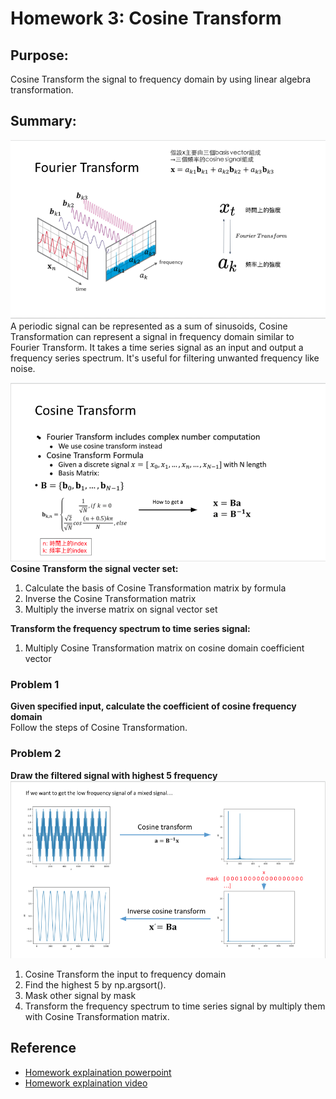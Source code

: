 # Homework 3: Cosine Transform

## Purpose:

Cosine Transform the signal to frequency domain by using linear algebra transformation.

## Summary:
![Fourier Transform](img/LA_HW3_basis.png)
A periodic signal can be represented as a sum of sinusoids, Cosine Transformation can represent a signal in frequency domain similar to Fourier Transform. It takes a time series signal as an input and output a frequency series spectrum. It's useful for filtering unwanted frequency like noise. 

![Cosine Transform](img/LA_HW3_transform.png)
**Cosine Transform the signal vecter set:**
1. Calculate the basis of Cosine Transformation matrix by formula
2. Inverse the Cosine Transformation matrix
3. Multiply the inverse matrix on signal vector set


**Transform the frequency spectrum to time series signal:**
1. Multiply Cosine Transformation matrix on cosine domain coefficient vector
   
### Problem 1
**Given specified input, calculate the coefficient of cosine frequency domain**<br>
Follow the steps of Cosine Transformation.

### Problem 2
**Draw the filtered signal with highest 5 frequency** 
![Filter](img/LA_HW3_filter.png)
  1. Cosine Transform the input to frequency domain
  2. Find the highest 5 by np.argsort(). 
  3. Mask other signal by mask
  4. Transform the frequency spectrum to time series signal by multiply them with Cosine Transformation matrix.

## Reference

- [Homework explaination powerpoint](https://docs.google.com/presentation/d/1iYvHbSVFE4SBK6a8ZgYvmnEmdQiGNUq2F13J63Rq7Gw/edit#slide=id.g6f6f22eb08_0_14)
- [Homework explaination video](https://drive.google.com/file/d/1NFr3S2xim0G9Y9_-m8_Rl_t31jw4lHrb/view)